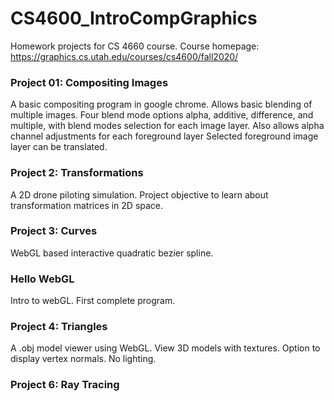 <h1> CS4600_IntroCompGraphics </h1>

Homework projects for CS 4660 course. 
Course homepage: https://graphics.cs.utah.edu/courses/cs4600/fall2020/

<h3> Project 01: Compositing Images </h3> 
<p>  A basic compositing program in google chrome.
Allows basic blending of multiple images.
Four blend mode options alpha, additive, difference, and multiple, with blend modes selection for each image layer. 
Also allows alpha channel adjustments for each foreground layer
Selected foreground image layer can be translated. 
</p>

<h3> Project 2: Transformations </h3>
<p> A 2D drone piloting simulation. Project objective to learn about transformation matrices in 2D space.</p>

<h3> Project 3: Curves </h3> 
<p> WebGL based interactive quadratic bezier spline.</p>

<h3> Hello WebGL </h3> 
<p> Intro to webGL. First complete program.</p>

<h3> Project 4: Triangles </h3> 
<p> A .obj model viewer using WebGL. View 3D models with textures. Option to display vertex normals. No lighting.</p>

<h3> Project 6: Ray Tracing </h3> 
<p> </p>
